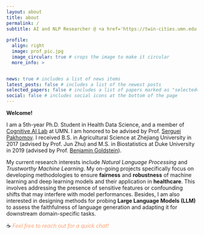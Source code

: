 ```yaml
---
layout: about
title: about
permalink: /
subtitle: AI and NLP Researcher @ <a href='https://twin-cities.umn.edu'>University of Minnesota</a>
          
profile:
  align: right
  image: prof_pic.jpg
  image_circular: true # crops the image to make it circular
  more_info: >


news: true # includes a list of news items
latest_posts: false # includes a list of the newest posts
selected_papers: false # includes a list of papers marked as "selected={true}"
social: false # includes social icons at the bottom of the page
---
```

**Welcome!**

I am a 5th-year Ph.D. Student in Health Data Science, and a member of [Cognitive AI Lab](https://cair.umn.edu/) at UMN. I am honored to be advised by Prof. [Serguei Pakhomov](https://www.pharmacy.umn.edu/our-faculty-staff/our-faculty/serguei-pakhomov). I received B.S. in Agricultural Science at Zhejiang University in 2017 (advised by Prof. Jun Zhu) and M.S. in Biostatistics at Duke University in 2019 (advised by Prof. [Benjamin Goldstein](https://sites.duke.edu/bgoldstein/)).

My current research interests include *Natural Language Processing* and *Trustworthy Machine Learning*. My on-going projects specifically focus on developing methodologies to ensure **fairness** and **robustness** of machine learning and deep learning models and their application in **healthcare**. This involves addressing the presence of sensitive features or confounding shifts that may interfere with model performances. Besides, I am also interested in designing methods for probing **Large Language Models (LLM)** to assess the faithfulness of language generation and adapting it for downstream domain-specific tasks.

:coffee: *<span style="color: #FDA172;"> Feel free to reach out for a quick chat!</span>*
